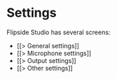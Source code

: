 # Settings

Flipside Studio has several screens:

* [[> General settings]]
* [[> Microphone settings]]
* [[> Output settings]]
* [[> Other settings]]
